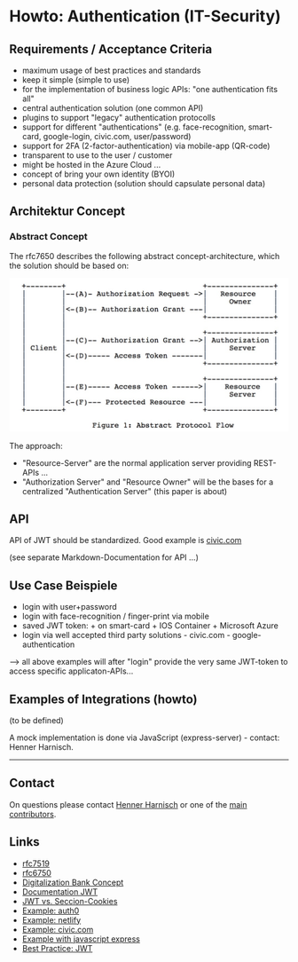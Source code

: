 <!--
+++
title = "Digits - Howto Authentication"
draft = false
date = "2018-08-08T08:05:08+01:00"
description = "Howto documentation for best practice of authentication"
tags = [ "development", "readme", "howto", "authentication", "security" ]
categories = [ "development", "howto", "security" ]
+++
-->

# Howto: Authentication (IT-Security)

## Requirements / Acceptance Criteria

* maximum usage of best practices and standards
* keep it simple (simple to use)
* for the implementation of business logic APIs:  "one authentication fits all"
* central authentication solution (one common API)
* plugins to support "legacy" authentication protocolls 
* support for different "authentications" (e.g. face-recognition, smart-card, google-login, civic.com, user/password)
* support for 2FA (2-factor-authentication) via mobile-app (QR-code)
* transparent to use to the user / customer
* might be hosted in the Azure Cloud ...
* concept of bring your own identity (BYOI)
* personal data protection (solution should capsulate personal data)


## Architektur Concept 

### Abstract Concept
The rfc7650 describes the following abstract concept-architecture, which the solution should be based on:

![](howto_authentication_01.jpg)
     
The approach:

* "Resource-Server" are the normal application server providing REST-APIs ...
* "Authorization Server" and "Resource Owner" will be the bases for a centralized "Authentication Server" (this paper is about)

 

## API

API of JWT should be standardized.  Good example is [civic.com](https://docs.civic.com/#PROOF_OF_IDENTITYResponseObjects)

(see separate Markdown-Documentation for API ...)



## Use Case Beispiele 
- login with user+password
- login with face-recognition / finger-print via mobile
- saved JWT token:
		+ on smart-card
		+ IOS Container
		+ Microsoft Azure
- login via well accepted third party solutions
 		- civic.com
 		- google-authentication

--> all above examples will after "login" provide the very same JWT-token to access specific applicaton-APIs...


## Examples of Integrations (howto)
 (to be defined)
 
 A mock implementation is done via JavaScript (express-server) - contact: Henner Harnisch.
 
 
-----

## Contact

On questions please contact [Henner Harnisch](https://github.com/p009922) or one of the [main contributors](https://github.com/dapp-dev/digits-server/graphs/contributors).  

## Links

* [rfc7519](https://tools.ietf.org/html/rfc7519)
* [rfc6750]( https://tools.ietf.org/html/rfc6750)
* [Digitalization Bank Concept](https://www.yes.com/)
* [Documentation JWT](https://codeburst.io/jwt-to-authenticate-servers-apis-c6e179aa8c4e)
* [JWT vs. Seccion-Cookies](https://ponyfoo.com/articles/json-web-tokens-vs-session-cookies)
* [Example: auth0](https://auth0.com/docs/jwt)
* [Example: netlify](https://www.netlify.com/blog/2018/01/23/getting-started-with-jwt-and-identity/)
* [Example: civic.com](https://docs.civic.com/#PROOF_OF_IDENTITYResponseObjects)
* [Example with javascript express](https://dev.to/medaymentn/securing-your-node-js-api-with-json-web-token-5o5)
* [Best Practice: JWT](https://stackoverflow.com/questions/33265812/best-http-authorization-header-type-for-jwt)